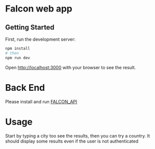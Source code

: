 # Falcon web app


## Getting Started

First, run the development server:

```bash
npm install
# then
npm run dev
```

Open [http://localhost:3000](http://localhost:3000) with your browser to see the result.

# Back End
Please install and run [FALCON_API](https://github.com/FaruqueBraimo/Falcon-API)

# Usage

Start by typing a city too see the results, then you can try a country. It should display some results even if the user is not authenticated

